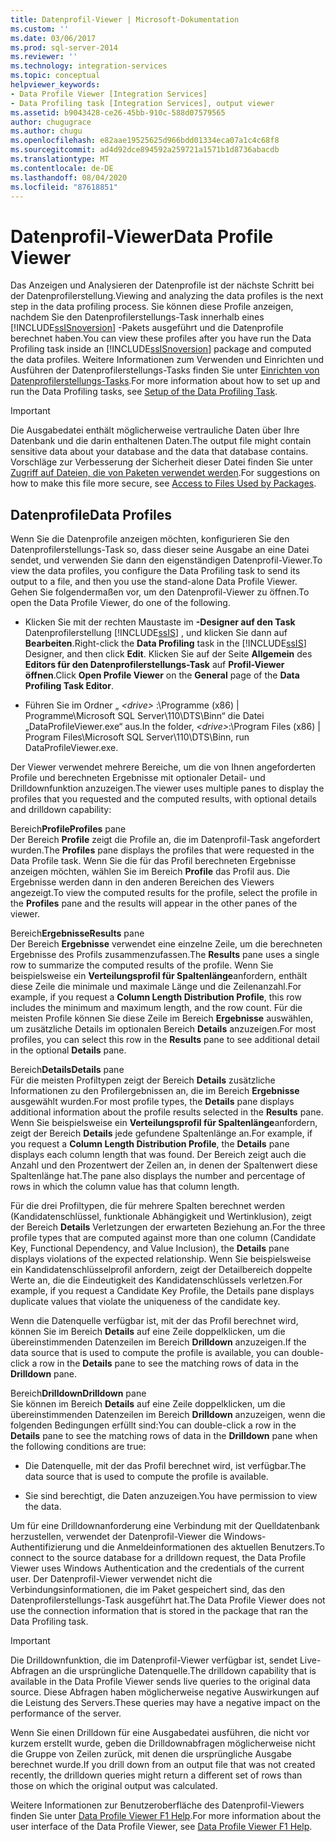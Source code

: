 ```yaml
---
title: Datenprofil-Viewer | Microsoft-Dokumentation
ms.custom: ''
ms.date: 03/06/2017
ms.prod: sql-server-2014
ms.reviewer: ''
ms.technology: integration-services
ms.topic: conceptual
helpviewer_keywords:
- Data Profile Viewer [Integration Services]
- Data Profiling task [Integration Services], output viewer
ms.assetid: b9043428-ce26-45bb-910c-588d07579565
author: chugugrace
ms.author: chugu
ms.openlocfilehash: e82aae19525625d966bdd01334eca07a1c4c68f8
ms.sourcegitcommit: ad4d92dce894592a259721a1571b1d8736abacdb
ms.translationtype: MT
ms.contentlocale: de-DE
ms.lasthandoff: 08/04/2020
ms.locfileid: "87618851"
---
```

# <a name="data-profile-viewer"></a><span data-ttu-id="6833b-102">Datenprofil-Viewer</span><span class="sxs-lookup"><span data-stu-id="6833b-102">Data Profile Viewer</span></span>
  <span data-ttu-id="6833b-103">Das Anzeigen und Analysieren der Datenprofile ist der nächste Schritt bei der Datenprofilerstellung.</span><span class="sxs-lookup"><span data-stu-id="6833b-103">Viewing and analyzing the data profiles is the next step in the data profiling process.</span></span> <span data-ttu-id="6833b-104">Sie können diese Profile anzeigen, nachdem Sie den Datenprofilerstellungs-Task innerhalb eines [!INCLUDE[ssISnoversion](../../includes/ssisnoversion-md.md)] -Pakets ausgeführt und die Datenprofile berechnet haben.</span><span class="sxs-lookup"><span data-stu-id="6833b-104">You can view these profiles after you have run the Data Profiling task inside an [!INCLUDE[ssISnoversion](../../includes/ssisnoversion-md.md)] package and computed the data profiles.</span></span> <span data-ttu-id="6833b-105">Weitere Informationen zum Verwenden und Einrichten und Ausführen der Datenprofilerstellungs-Tasks finden Sie unter [Einrichten von Datenprofilerstellungs-Tasks](data-profiling-task.md).</span><span class="sxs-lookup"><span data-stu-id="6833b-105">For more information about how to set up and run the Data Profiling tasks, see [Setup of the Data Profiling Task](data-profiling-task.md).</span></span>  
  
> [!IMPORTANT]  
>  <span data-ttu-id="6833b-106">Die Ausgabedatei enthält möglicherweise vertrauliche Daten über Ihre Datenbank und die darin enthaltenen Daten.</span><span class="sxs-lookup"><span data-stu-id="6833b-106">The output file might contain sensitive data about your database and the data that database contains.</span></span> <span data-ttu-id="6833b-107">Vorschläge zur Verbesserung der Sicherheit dieser Datei finden Sie unter [Zugriff auf Dateien, die von Paketen verwendet werden](../access-to-files-used-by-packages.md).</span><span class="sxs-lookup"><span data-stu-id="6833b-107">For suggestions on how to make this file more secure, see [Access to Files Used by Packages](../access-to-files-used-by-packages.md).</span></span>  
  
## <a name="data-profiles"></a><span data-ttu-id="6833b-108">Datenprofile</span><span class="sxs-lookup"><span data-stu-id="6833b-108">Data Profiles</span></span>  
 <span data-ttu-id="6833b-109">Wenn Sie die Datenprofile anzeigen möchten, konfigurieren Sie den Datenprofilerstellungs-Task so, dass dieser seine Ausgabe an eine Datei sendet, und verwenden Sie dann den eigenständigen Datenprofil-Viewer.</span><span class="sxs-lookup"><span data-stu-id="6833b-109">To view the data profiles, you configure the Data Profiling task to send its output to a file, and then you use the stand-alone Data Profile Viewer.</span></span> <span data-ttu-id="6833b-110">Gehen Sie folgendermaßen vor, um den Datenprofil-Viewer zu öffnen.</span><span class="sxs-lookup"><span data-stu-id="6833b-110">To open the Data Profile Viewer, do one of the following.</span></span>  
  
-   <span data-ttu-id="6833b-111">Klicken Sie mit der rechten Maustaste im **-Designer auf den Task** Datenprofilerstellung [!INCLUDE[ssIS](../../includes/ssis-md.md)] , und klicken Sie dann auf **Bearbeiten**.</span><span class="sxs-lookup"><span data-stu-id="6833b-111">Right-click the **Data Profiling** task in the [!INCLUDE[ssIS](../../includes/ssis-md.md)] Designer, and then click **Edit**.</span></span> <span data-ttu-id="6833b-112">Klicken Sie auf der Seite **Allgemein** des **Editors für den Datenprofilerstellungs-Task** auf **Profil-Viewer öffnen**.</span><span class="sxs-lookup"><span data-stu-id="6833b-112">Click **Open Profile Viewer** on the **General** page of the **Data Profiling Task Editor**.</span></span>  
  
-   <span data-ttu-id="6833b-113">Führen Sie im Ordner „ *\<drive>* :\Programme (x86) | Programme\Microsoft SQL Server\110\DTS\Binn“ die Datei „DataProfileViewer.exe“ aus.</span><span class="sxs-lookup"><span data-stu-id="6833b-113">In the folder, *\<drive>*:\Program Files (x86) | Program Files\Microsoft SQL Server\110\DTS\Binn, run DataProfileViewer.exe.</span></span>  
  
 <span data-ttu-id="6833b-114">Der Viewer verwendet mehrere Bereiche, um die von Ihnen angeforderten Profile und berechneten Ergebnisse mit optionaler Detail- und Drilldownfunktion anzuzeigen.</span><span class="sxs-lookup"><span data-stu-id="6833b-114">The viewer uses multiple panes to display the profiles that you requested and the computed results, with optional details and drilldown capability:</span></span>  
  
 <span data-ttu-id="6833b-115">Bereich**Profile**</span><span class="sxs-lookup"><span data-stu-id="6833b-115">**Profiles** pane</span></span>  
 <span data-ttu-id="6833b-116">Der Bereich **Profile** zeigt die Profile an, die im Datenprofil-Task angefordert wurden.</span><span class="sxs-lookup"><span data-stu-id="6833b-116">The **Profiles** pane displays the profiles that were requested in the Data Profile task.</span></span> <span data-ttu-id="6833b-117">Wenn Sie die für das Profil berechneten Ergebnisse anzeigen möchten, wählen Sie im Bereich **Profile** das Profil aus. Die Ergebnisse werden dann in den anderen Bereichen des Viewers angezeigt.</span><span class="sxs-lookup"><span data-stu-id="6833b-117">To view the computed results for the profile, select the profile in the **Profiles** pane and the results will appear in the other panes of the viewer.</span></span>  
  
 <span data-ttu-id="6833b-118">Bereich**Ergebnisse**</span><span class="sxs-lookup"><span data-stu-id="6833b-118">**Results** pane</span></span>  
 <span data-ttu-id="6833b-119">Der Bereich **Ergebnisse** verwendet eine einzelne Zeile, um die berechneten Ergebnisse des Profils zusammenzufassen.</span><span class="sxs-lookup"><span data-stu-id="6833b-119">The **Results** pane uses a single row to summarize the computed results of the profile.</span></span> <span data-ttu-id="6833b-120">Wenn Sie beispielsweise ein **Verteilungsprofil für Spaltenlänge**anfordern, enthält diese Zeile die minimale und maximale Länge und die Zeilenanzahl.</span><span class="sxs-lookup"><span data-stu-id="6833b-120">For example, if you request a **Column Length Distribution Profile**, this row includes the minimum and maximum length, and the row count.</span></span> <span data-ttu-id="6833b-121">Für die meisten Profile können Sie diese Zeile im Bereich **Ergebnisse** auswählen, um zusätzliche Details im optionalen Bereich **Details** anzuzeigen.</span><span class="sxs-lookup"><span data-stu-id="6833b-121">For most profiles, you can select this row in the **Results** pane to see additional detail in the optional **Details** pane.</span></span>  
  
 <span data-ttu-id="6833b-122">Bereich**Details**</span><span class="sxs-lookup"><span data-stu-id="6833b-122">**Details** pane</span></span>  
 <span data-ttu-id="6833b-123">Für die meisten Profiltypen zeigt der Bereich **Details** zusätzliche Informationen zu den Profilergebnissen an, die im Bereich **Ergebnisse** ausgewählt wurden.</span><span class="sxs-lookup"><span data-stu-id="6833b-123">For most profile types, the **Details** pane displays additional information about the profile results selected in the **Results** pane.</span></span> <span data-ttu-id="6833b-124">Wenn Sie beispielsweise ein **Verteilungsprofil für Spaltenlänge**anfordern, zeigt der Bereich **Details** jede gefundene Spaltenlänge an.</span><span class="sxs-lookup"><span data-stu-id="6833b-124">For example, if you request a **Column Length Distribution Profile**, the **Details** pane displays each column length that was found.</span></span> <span data-ttu-id="6833b-125">Der Bereich zeigt auch die Anzahl und den Prozentwert der Zeilen an, in denen der Spaltenwert diese Spaltenlänge hat.</span><span class="sxs-lookup"><span data-stu-id="6833b-125">The pane also displays the number and percentage of rows in which the column value has that column length.</span></span>  
  
 <span data-ttu-id="6833b-126">Für die drei Profiltypen, die für mehrere Spalten berechnet werden (Kandidatenschlüssel, funktionale Abhängigkeit und Wertinklusion), zeigt der Bereich **Details** Verletzungen der erwarteten Beziehung an.</span><span class="sxs-lookup"><span data-stu-id="6833b-126">For the three profile types that are computed against more than one column (Candidate Key, Functional Dependency, and Value Inclusion), the **Details** pane displays violations of the expected relationship.</span></span> <span data-ttu-id="6833b-127">Wenn Sie beispielsweise ein Kandidatenschlüsselprofil anfordern, zeigt der Detailbereich doppelte Werte an, die die Eindeutigkeit des Kandidatenschlüssels verletzen.</span><span class="sxs-lookup"><span data-stu-id="6833b-127">For example, if you request a Candidate Key Profile, the Details pane displays duplicate values that violate the uniqueness of the candidate key.</span></span>  
  
 <span data-ttu-id="6833b-128">Wenn die Datenquelle verfügbar ist, mit der das Profil berechnet wird, können Sie im Bereich **Details** auf eine Zeile doppelklicken, um die übereinstimmenden Datenzeilen im Bereich **Drilldown** anzuzeigen.</span><span class="sxs-lookup"><span data-stu-id="6833b-128">If the data source that is used to compute the profile is available, you can double-click a row in the **Details** pane to see the matching rows of data in the **Drilldown** pane.</span></span>  
  
 <span data-ttu-id="6833b-129">Bereich**Drilldown**</span><span class="sxs-lookup"><span data-stu-id="6833b-129">**Drilldown** pane</span></span>  
 <span data-ttu-id="6833b-130">Sie können im Bereich **Details** auf eine Zeile doppelklicken, um die übereinstimmenden Datenzeilen im Bereich **Drilldown** anzuzeigen, wenn die folgenden Bedingungen erfüllt sind:</span><span class="sxs-lookup"><span data-stu-id="6833b-130">You can double-click a row in the **Details** pane to see the matching rows of data in the **Drilldown** pane when the following conditions are true:</span></span>  
  
-   <span data-ttu-id="6833b-131">Die Datenquelle, mit der das Profil berechnet wird, ist verfügbar.</span><span class="sxs-lookup"><span data-stu-id="6833b-131">The data source that is used to compute the profile is available.</span></span>  
  
-   <span data-ttu-id="6833b-132">Sie sind berechtigt, die Daten anzuzeigen.</span><span class="sxs-lookup"><span data-stu-id="6833b-132">You have permission to view the data.</span></span>  
  
 <span data-ttu-id="6833b-133">Um für eine Drilldownanforderung eine Verbindung mit der Quelldatenbank herzustellen, verwendet der Datenprofil-Viewer die Windows-Authentifizierung und die Anmeldeinformationen des aktuellen Benutzers.</span><span class="sxs-lookup"><span data-stu-id="6833b-133">To connect to the source database for a drilldown request, the Data Profile Viewer uses Windows Authentication and the credentials of the current user.</span></span> <span data-ttu-id="6833b-134">Der Datenprofil-Viewer verwendet nicht die Verbindungsinformationen, die im Paket gespeichert sind, das den Datenprofilerstellungs-Task ausgeführt hat.</span><span class="sxs-lookup"><span data-stu-id="6833b-134">The Data Profile Viewer does not use the connection information that is stored in the package that ran the Data Profiling task.</span></span>  
  
> [!IMPORTANT]  
>  <span data-ttu-id="6833b-135">Die Drilldownfunktion, die im Datenprofil-Viewer verfügbar ist, sendet Live-Abfragen an die ursprüngliche Datenquelle.</span><span class="sxs-lookup"><span data-stu-id="6833b-135">The drilldown capability that is available in the Data Profile Viewer sends live queries to the original data source.</span></span> <span data-ttu-id="6833b-136">Diese Abfragen haben möglicherweise negative Auswirkungen auf die Leistung des Servers.</span><span class="sxs-lookup"><span data-stu-id="6833b-136">These queries may have a negative impact on the performance of the server.</span></span>  
>   
>  <span data-ttu-id="6833b-137">Wenn Sie einen Drilldown für eine Ausgabedatei ausführen, die nicht vor kurzem erstellt wurde, geben die Drilldownabfragen möglicherweise nicht die Gruppe von Zeilen zurück, mit denen die ursprüngliche Ausgabe berechnet wurde.</span><span class="sxs-lookup"><span data-stu-id="6833b-137">If you drill down from an output file that was not created recently, the drilldown queries might return a different set of rows than those on which the original output was calculated.</span></span>  
  
 <span data-ttu-id="6833b-138">Weitere Informationen zur Benutzeroberfläche des Datenprofil-Viewers finden Sie unter [Data Profile Viewer F1 Help](../data-profile-viewer-f1-help.md).</span><span class="sxs-lookup"><span data-stu-id="6833b-138">For more information about the user interface of the Data Profile Viewer, see [Data Profile Viewer F1 Help](../data-profile-viewer-f1-help.md).</span></span>  
  
  
